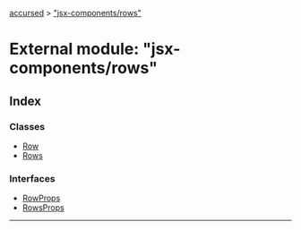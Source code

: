[accursed](../README.md) > ["jsx-components/rows"](../modules/_jsx_components_rows_.md)

# External module: "jsx-components/rows"

## Index

### Classes

* [Row](../classes/_jsx_components_rows_.row.md)
* [Rows](../classes/_jsx_components_rows_.rows.md)

### Interfaces

* [RowProps](../interfaces/_jsx_components_rows_.rowprops.md)
* [RowsProps](../interfaces/_jsx_components_rows_.rowsprops.md)

---

